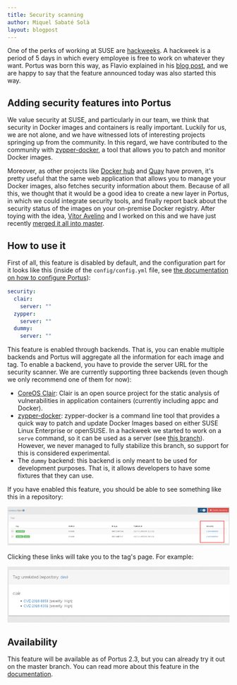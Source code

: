 ```yaml
---
title: Security scanning
author: Miquel Sabaté Solà
layout: blogpost
---
```


One of the perks of working at SUSE are [hackweeks](https://en.opensuse.org/Portal:Hackweek). A hackweek is a period
of 5 days in which every employee is free to work on whatever they want. Portus
was born this way, as Flavio explained in his [blog post](https://flavio.castelli.me/2015/04/23/introducing-portus-a-user-interface-for-docker-registry/), and we are happy
to say that the feature announced today was also started this way.

## Adding security features into Portus

We value security at SUSE, and particularly in our team, we think that security
in Docker images and containers is really important. Luckily for us, we are not
alone, and we have witnessed lots of interesting projects springing up from the
community. In this regard, we have contributed to the community
with [zypper-docker](https://github.com/SUSE/zypper-docker), a tool that allows you to patch and monitor Docker
images.

Moreover, as other projects like [Docker hub](https://hub.docker.com/) and [Quay](https://quay.io/) have proven, it's
pretty useful that the same web application that allows you to manage your
Docker images, also fetches security information about them. Because of all
this, we thought that it would be a good idea to create a new layer in Portus,
in which we could integrate security tools, and finally report back about the
security status of the images on your on-premise Docker registry. After toying
with the idea, [Vítor Avelino](https://github.com/vitoravelino) and I worked on this and we have just
recently [merged it all into master](https://github.com/SUSE/Portus/pull/1289).

## How to use it

First of all, this feature is disabled by default, and the configuration part
for it looks like this (inside of the `config/config.yml` file, see [the
documentation on how to configure Portus](/docs/Configuring-Portus.html)):

```yaml
security:
  clair:
    server: ""
  zypper:
    server: ""
  dummy:
    server: ""
```

This feature is enabled through backends. That is, you can enable multiple
backends and Portus will aggregate all the information for each image and
tag. To enable a backend, you have to provide the server URL for the security
scanner. We are currently supporting three backends (even though we only
recommend one of them for now):

- [CoreOS Clair](https://github.com/coreos/clair): Clair is an open source project for the static analysis of
  vulnerabilities in application containers (currently including appc and
  Docker).
- [zypper-docker](https://github.com/SUSE/zypper-docker): zypper-docker is a command line tool that provides a quick
  way to patch and update Docker Images based on either SUSE Linux Enterprise or
  openSUSE. In a hackweek we started to work on a `serve` command, so it can be
  used as a server (see [this branch](https://github.com/SUSE/zypper-docker/tree/cli-separation)). However, we never managed to fully
  stabilize this branch, so support for this is considered experimental.
- The `dummy` backend: this backend is only meant to be used for development
  purposes. That is, it allows developers to have some fixtures that they can
  use.

If you have enabled this feature, you should be able to see something like this
in a repository:

![Repository page with vulnerabilities highlighted](/images/docs/security.png)

Clicking these links will take you to the tag's page. For example:

![Tag page with Clair vulnerabilities](/images/docs/tag-vulnerabilities.png)

## Availability

This feature will be available as of Portus 2.3, but you can already try it out
on the master branch. You can read more about this feature in
the [documentation](/features/6_security_scanning.html).
